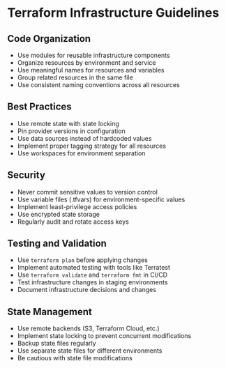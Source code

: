 # Terraform Infrastructure Guidelines

## Code Organization
- Use modules for reusable infrastructure components
- Organize resources by environment and service
- Use meaningful names for resources and variables
- Group related resources in the same file
- Use consistent naming conventions across all resources

## Best Practices
- Use remote state with state locking
- Pin provider versions in configuration
- Use data sources instead of hardcoded values
- Implement proper tagging strategy for all resources
- Use workspaces for environment separation

## Security
- Never commit sensitive values to version control
- Use variable files (.tfvars) for environment-specific values
- Implement least-privilege access policies
- Use encrypted state storage
- Regularly audit and rotate access keys

## Testing and Validation
- Use `terraform plan` before applying changes
- Implement automated testing with tools like Terratest
- Use `terraform validate` and `terraform fmt` in CI/CD
- Test infrastructure changes in staging environments
- Document infrastructure decisions and changes

## State Management
- Use remote backends (S3, Terraform Cloud, etc.)
- Implement state locking to prevent concurrent modifications
- Backup state files regularly
- Use separate state files for different environments
- Be cautious with state file modifications